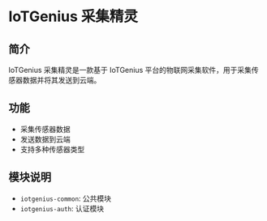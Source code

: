 # IoTGenius 采集精灵

## 简介

IoTGenius 采集精灵是一款基于 IoTGenius 平台的物联网采集软件，用于采集传感器数据并将其发送到云端。

## 功能

- 采集传感器数据
- 发送数据到云端
- 支持多种传感器类型

## 模块说明

- `iotgenius-common`: 公共模块
- `iotgenius-auth`: 认证模块